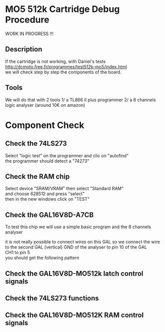 # MO5 512k Cartridge Debug Procedure
WORK IN PROGRESS !!!
<br>
## Description
If the cartridge is not working, with Daniel's tests
<br>
http://dcmoto.free.fr/programmes/test512k-mo5/index.html
<br>
we will check step by step  the components of the board.

## Tools
We will do that with 2 tools
1/  a TL866 II plus programmer
2/  a 8 channels logic analyser  (around 10€ on amazon)

# Component Check

## Check the 74LS273
Select "logic test" on the programmer and clic on "autofind"
<br>
the programmer should detect a "74273"

## Check the RAM chip
Select device "SRAM/VRAM" then select "Standard RAM"
<br>
and choose 628512 and press "select"
<br>
then in the new windows click on "TEST"
<br>

## Check the GAL16V8D-A7CB
To test this chip we will use a simple basic program
and the 8 channels analyser

it is not really possible to connect wires on this GAL
so we connect the wire to the second GAL  (vertical)
GND of the analyser to pin 10 of the GAL<br>
CH1 to pin 5
<br>
you should get the following pattern





## Check the GAL16V8D-MO512k latch control signals

## Check the 74LS273 functions


## Check the GAL16V8D-MO512K RAM control signals





